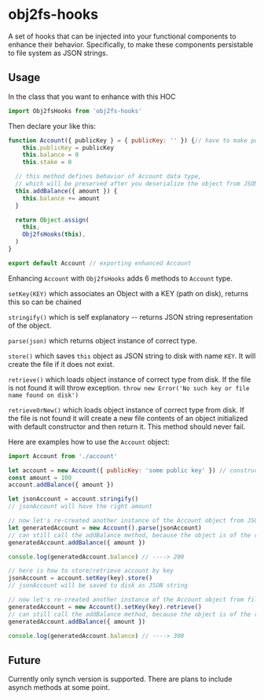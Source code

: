# obj2fs-hooks
A set of hooks that can be injected into your functional components to enhance their behavior. Specifically, to make these components persistable to file system as JSON strings.

## Usage

In the class that you want to enhance with this HOC
```js
import Obj2fsHooks from 'obj2fs-hooks'

```
Then declare your like this:
```js
function Account({ publicKey } = { publicKey: '' }) {// have to make publicKey optional
    this.publicKey = publicKey
    this.balance = 0
    this.stake = 0

  // this method defines behavior of Account data type,
  // which will be preserved after you deserialize the object from JSON
  this.addBalance({ amount }) {
    this.balance += amount
  }

  return Object.assign(
    this,
    Obj2fsHooks(this),
  )
}

export default Account // exporting enhanced Account
```
Enhancing ```Account``` with ```Obj2fsHooks``` adds 6 methods to ```Account``` type.

```setKey(KEY)``` which associates an Object with a KEY (path on disk), returns this so can be chained


```stringify()``` which is self explanatory -- returns JSON string representation of the object.


```parse(json)``` which returns object instance of correct type.


```store()``` which saves `this` object as JSON string to disk with name `KEY`. It will create the file if it does not exist.


```retrieve()``` which loads object instance of correct type from disk. If the file is not found it will throw exception. ```throw new Error('No such key or file name found on disk')```


```retrieveOrNew()``` which loads object instance of correct type from disk. If the file is not found it will create a new file contents of an object initialized with default constructor and then return it. This method should never fail.


Here are examples how to use the ```Account``` object:

```js
import Account from './account'

let account = new Account({ publicKey: 'some public key' }) // constructor with required parameter
const amount = 100
account.addBalance({ amount })

let jsonAccount = account.stringify()
// jsonAccount will have the right amount

// now let's re-created another instance of the Account object from JSON string
let generatedAccount = new Account().parse(jsonAccount)
// can still call the addBalance method, because the object is of the right type
generatedAccount.addBalance({ amount })

console.log(generatedAccount.balance) // ----> 200

// here is how to store/retrieve account by key
jsonAccount = account.setKey(key).store()
// jsonAccount will be saved to disk as JSON string

// now let's re-created another instance of the Account object from file on disk
generatedAccount = new Account().setKey(key).retrieve()
// can still call the addBalance method, because the object is of the right type
generatedAccount.addBalance({ amount })

console.log(generatedAccount.balance) // ----> 300
```

## Future
Currently only synch version is supported. There are plans to include asynch methods at some point.
